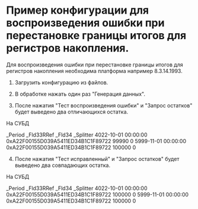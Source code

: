 # Пример конфигурации для воспроизведения ошибки при перестановке границы итогов для регистров накопления.
Для воспроизведения ошибки при перестановке границы итогов для регистров накопления необходима платформа например 8.3.14.1993.
1. Загрузить конфигурацию из файлов.
2. В обработке нажать один раз "Генерация данных".

3. После нажатия "Тест воспроизведения ошибки" и "Запрос остатков" будет выведено два отличающихся остатка.

На СУБД

_Period	_Fld33RRef	_Fld34	_Splitter
4022-10-01 00:00:00	0xA22F00155D039A5411ED34B1C1F89722	99990	0
5999-11-01 00:00:00	0xA22F00155D039A5411ED34B1C1F89722	100000	0

4. После нажатия "Тест исправленный" и "Запрос остатков" будет выведено два совпадающих остатка.

На СУБД

_Period	_Fld33RRef	_Fld34	_Splitter
4022-10-01 00:00:00	0xA22F00155D039A5411ED34B1C1F89722	100000	0
5999-11-01 00:00:00	0xA22F00155D039A5411ED34B1C1F89722	100000	0